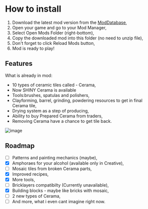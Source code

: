 <!-- HOW TO INSTALL -->
# How to install

1. Download the latest mod version from the [ModDatabase](https://mods.vintagestory.at/ceramos),
2. Open your game and go to your Mod Manager,
3. Select Open Mods Folder (right-bottom),
4. Copy the downloaded mod into this folder (no need to unzip file),
5. Don't forget to click Reload Mods button,
6. Mod is ready to play!

<!-- FEATURES -->
## Features

What is already in mod:

- 10 types of ceramic tiles called - Cerama,
- Now SHINY Cerama is available
- Tools:brushes, spatulas and polishers,
- Clayforming, barrel, grinding, powdering resources to get in final Cerama tile,
- Drying system as a step of producing,
- Ability to buy Prepared Cerama from traders,
- Removing Cerama have a chance to get tile back.

![image](https://mods.vintagestory.at/files/asset/3777/Ceramos.png)

<!-- ROADMAP -->
## Roadmap

- [ ] Patterns and painting mechanics (maybe),
- [x] Amphoraes for your alcohol (available only in Creative),
- [ ] Mosaic tiles from broken Cerama parts,
- [x] Improved recipes,
- [x] More tools,
- [ ] Bricklayers compatibilty (Currently unavailable),
- [x] Building blocks - maybe like bricks with mosaic,
- [ ] 2 new types of Cerama,
- [ ] And more, what i even cant imagine right now.
